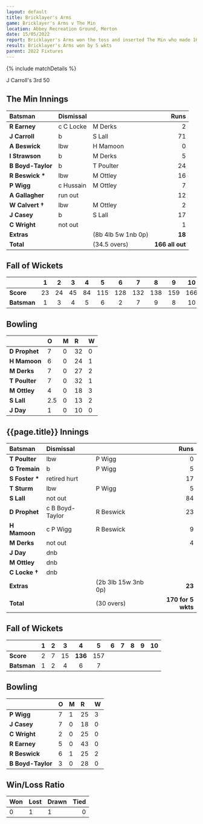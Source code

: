 ```yaml
---
layout: default
title: Bricklayer's Arms
game: Bricklayer's Arms v The Min
location: Abbey Recreation Ground, Merton
date: 15/05/2022
report: Bricklayer's Arms won the toss and inserted The Min who made 166 all out in 34.5 overs. Bricklayer's Arms replied with 170 for 5 wkts
result: Bricklayer's Arms won by 5 wkts
parent: 2022 Fixtures
---
```


{% include matchDetails %}

J Carroll's 3rd 50

## The Min Innings

| Batsman | Dismissal | | Runs |
|:---|:---|---|---:|
| **R Earney** | c C Locke | M Derks | 2 |
| **J Carroll** | b |  S Lall | 71 |
| **A Beswick** | lbw | H Mamoon | 0 |
| **I Strawson** | b | M Derks | 5 |
| **B Boyd-Taylor** | b | T Poulter | 24 |
| **R Beswick &#42;** | lbw | M Ottley | 16 |
| **P Wigg** | c Hussain | M Ottley  | 7 |
| **A Gallagher** | run out |  | 12 |
| **W Calvert &#8224;** | lbw | M Ottley | 2 |
| **J Casey** | b |  S Lall | 17 |
| **C Wright** | not out |  | 1 |
| **Extras** | | (8b 4lb 5w 1nb 0p) | **18** |
| **Total** | | (34.5 overs) | **166 all out** |

## Fall of Wickets

| | 1 | 2 | 3 | 4 | 5 | 6 | 7 | 8 | 9 | 10 |
|---|:---:|:---:|:---:|:---:|:---:|:---:|:---:|:---:|:---:|:---:|
| **Score** | 23 | 24 | 45 | 84 | 115 | 128 | 132 | 138 | 159 | 166 |
| **Batsman** | 1 | 3 | 4 | 5 | 6 | 2 | 7 | 9 | 8 | 10 | 

## Bowling

| | O | M | R | W |
|---|:---|:---|:---|:---|
| **D Prophet** | 7 | 0 | 32 | 0 |
| **H Mamoon** | 6 | 0 | 24 | 1 |
| **M Derks** | 7 | 0 | 27 | 2 |
| **T Poulter** | 7 | 0 | 32 | 1 |
| **M Ottley** | 4 | 0 | 18 | 3 |
| **S Lall** | 2.5 | 0 | 13 | 2 |
| **J Day** | 1 | 0 | 10 | 0 |

## {{page.title}} Innings

| Batsman | Dismissal | | Runs |
|:---|:---|---|---:|
| **T Poulter** | lbw | P Wigg | 0 |
| **G Tremain** | b | P Wigg | 5 |
| **S Foster &#42;** | retired hurt |  | 17 |
| **T Sturm** | lbw | P Wigg | 5 |
| **S Lall** | not out |  | 84 |
| **D Prophet** | c B Boyd-Taylor | R Beswick | 23 |
| **H Mamoon** | c P Wigg | R Beswick | 9 |
| **M Derks** | not out |  | 4 |
| **J Day** | dnb |  |  |
| **M Ottley** | dnb |  |  |
| **C Locke &#8224;** | dnb | |  |
| **Extras** | | (2b 3lb 15w 3nb 0p) | **23** |
| **Total** | | (30 overs) | **170 for 5 wkts** |

## Fall of Wickets

| | 1 | 2 | 3 | 4 | 5 | 6 | 7 | 8 | 9 | 10 |
|---|:---:|:---:|:---:|:---:|:---:|:---:|:---:|:---:|:---:|:---:|
| **Score** | 2 | 7 | 15 | **136** | 157 |  |  |  |  |  |
| **Batsman** | 1 | 2 | 4 | 6 | 7 |  |  |  |  |  | 

## Bowling

| | O | M | R | W |
|---|:---|:---|:---|:---|
| **P Wigg** | 7 | 1 | 25 | 3 |
| **J Casey** | 7 | 0 | 18 | 0 |
| **C Wright** | 2 | 0 | 25 | 0 |
| **R Earney** | 5 | 0 | 43 | 0 |
| **R Beswick** | 6 | 1 | 25 | 2 |
| **B Boyd-Taylor** | 3 | 0 | 28 | 0 |


## Win/Loss Ratio

| Won | Lost | Drawn | Tied |
|:---|:---|:---|---:|
| 0 | 1 | 1 | 0 |